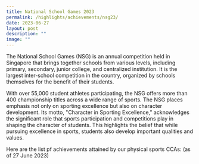 ```yaml
---
title: National School Games 2023
permalink: /highlights/achievements/nsg23/
date: 2023-06-27
layout: post
description: ""
image: ""
---
```

  
The National School Games (NSG) is an annual competition held in Singapore that brings together schools from various levels, including primary, secondary, junior college, and centralized institution. It is the largest inter-school competition in the country, organized by schools themselves for the benefit of their students.

With over 55,000 student athletes participating, the NSG offers more than 400 championship titles across a wide range of sports. The NSG places emphasis not only on sporting excellence but also on character development. Its motto, "Character in Sporting Excellence," acknowledges the significant role that sports participation and competitions play in shaping the character of students. This highlights the belief that while pursuing excellence in sports, students also develop important qualities and values.

Here are the list pf achievements attained by our physical sports CCAs:
(as of 27 June 2023)

